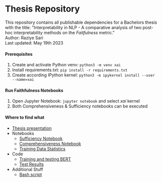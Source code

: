# Thesis Repository

This repository contains all publishable dependencies for a Bachelors thesis with the title: "Interpretability in NLP - A comparative analysis of two post-hoc interpretability methods on the *Faitfulness* metric."  
Author: Raziye Sari  
Last updated: May 19th 2023  

#### Prerequisites
1. Create and activate Python venv: `python3 -m venv xai`
2. Install requirements.txt: `pip install -r requirements.txt`
3. Create according IPython kernel: `python3 -m ipykernel install --user --name=xai`

#### Run Faithfulness Notebooks
1. Open Jupyter Notebook: `jupyter notebook` and select _xai_ kernel
2. Both Comprehensiveness & Sufficiency notebooks can be executed

#### Where to find what
* [Thesis presentation](BA_thesis_present_Dieterichlab.pdf)
* Notebooks
  * [Sufficiency Notebook](ferret-Suff.ipynb)  
  * [Comprehensiveness Notebook](ferret-Comp.ipynb)  
  * [Training Data Statistics](DataStatistics.ipynb)  
* Code
  * [Training and testing BERT](BertSeqCardio.py)
  * [Test Results](BertSeqCA.txt)
* Additional Stuff
  * [Bash script](BertSeqCA.sh)
